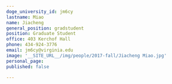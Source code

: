 ```yaml
---
doge_university_id: jm6cy
lastname: Miao
name: Jiacheng
general_position: gradstudent
position: Graduate Student
office: 403 Kerchof Hall
phone: 434-924-3776
email: jm6cy@virginia.edu
image: '__SITE_URL__/img/people/2017-fall/Jiacheng Miao.jpg'
personal_page:
published: false

---
```

